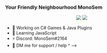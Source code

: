 ### Your Friendly Neighbourhood MonoSem

<p align="center">
  <img src="https://github-readme-stats.vercel.app/api?username=MonoSem&show_icons=true&count_private=true&include_all_commits=true&hide_border=true"/>
  <img src="https://github-readme-stats.vercel.app/api/top-langs/?username=MonoSem&layout=compact&count_private=true&include_all_commits=true&hide_border=true&langs_count=10"/>
</p>

- 🔭 Working on C# Games & Java Plugins
- 🌱 Learning JavaScript
- ⚡ Discord: MonoSem#2164
- 💬 DM me for support / help ^
-->
